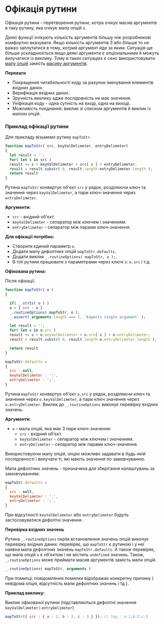 # Офікація рутини

Офікація рутини - перетворення рутини, котра очікує масив аргументів в таку рутину, яка очікує мапу опцій <code>о</code>.

<!-- qqq : визначення було неконетним. офікація це не процес! -->

Деякі функції очікують кількість аргументів більшу ніж розробникові комфортно вказувати. Якщо кількість аргументів 3 або більше то не важко заплутатися в тому, котрий аргумент йде за яким. Ситуація ще більше ускладнюється якщо деякі аргументи є опціональними й можуть вилучатися із виклику. Тому в таких ситуаціях є сенс використовувати [мапу опцій](../concept/RoutineInput.md#мапа-опцій) замість [масиву аргументів](../concept/RoutineInput.md#масив-аргументів).

**Переваги**

* Покращення читабельності коду за рахунок іменування елементів вхідних даних.
* Верифікація вхідних даних.
* Зручність виклику адже послідовність не має значення.
* Уніфікація коду - одна сутність на вході, одна на виході.
* Можливість поєднання: виклик зі списком аргументів й виклик із мапою опцій.

### Приклад офікації рутини

Для прикладу візьмемо рутину `mapToStr`.

```javascript
function mapToStr( src, keyValDelimeter, entryDelimeter)
{
  let result = '';
  for( let s in src )
  result += s + keyValDelimeter + src[ s ] + entryDelimeter;
  result = result.substr( 0, result.length-entryDelimeter.length );
  return result
}
```
Рутина `mapToStr` конвертує об'єкт `src` у рядок, розділяючи ключ та значення через `keyValDelimeter`, а пари ключ-значення через `entryDelimeter`.

**Аргументи:**

- `src` - вхідний об'єкт.
- `keyValDelimeter` - сепаратор між ключем і значенням.
- `entryDelimeter` - сепаратор між парами ключ-значення.

**Для офікації потрібно:**

- Створити єдиний параметр `o`.
- Додати мапу дефолтних опцій `mapToStr.defaults`.
- Додати виклик `_.routineOptions( mapToStr, o );`.
- В тілі рутини працювати з параметрами через ключі `o`: `o.src` і т.д.

**Офікована рутина:**

Після офікації.

```javascript
function mapToStr( o )
{

  if( _.strIs( o ) )
  o = { src : o }
  _.routineOptions( mapToStr, o );
  _.assert( arguments.length === 1, 'Expects single argument' );

  let result = '';
  for( let s in o.src )
  result += s + o.keyValDelimeter + o.src[ s ] + o.entryDelimeter;
  result = result.substr( 0, result.length-o.entryDelimeter.length );

  return result
}

mapToStr.defaults =
{
  src : null,
  keyValDelimeter : ':',
  entryDelimeter : ';',
}
```

Рутина `mapToStr` конвертує об'єкт `o.src` у рядок, розділяючи ключ та значення через `o.keyValDelimeter`, а пари ключ значення через `o.entryDelimeter`. Виклик до `_.routineOptions` виконує перевірку вхідних значень.

**Аргументи:**

- `o` - мапа опцій, яка має 3 пари ключ-значення:
  - `src` - вхідний об'єкт.
  - `keyValDelimeter` - сепаратор між ключем і значенням.
  - `entryDelimeter` - сепаратор між парами ключ-значення.

Використовуючи мапу опцій, опцію можливо задавати в будь-якій послідовності і вилучати ті, які мають значення по замовчуванню.

Мапа дефолтних значень -  призначена для зберігання налаштувань за замовчуванням:

```javascript
mapToStr.defaults =
{
  src : null,
  keyValDelimeter : ':',
  entryDelimeter : ';',
}
```

При відсутності `keyValDelimeter` або `entryDelimeter` будуть застосовуватися дефолтні значення.

**Перевірка вхідних значень**

Рутина `_.routineOptions` окрім встановлення значень опцій виконує перевірку вхідних даних: перевіряє, що `mapToStr` є рутиною і у неї наявна мапа дефолтних значень `mapToStr.defaults`. А також перевіряє, що мапа опцій `o` є об'єктом і не містить `undefined` значень. Також, `_.routineOptions` може приймати масив аргументів замість мапи опцій.

```javascript
_.routineOptions( mapToStr, arguments )
```

При помилці, повідомлення помилки відображає конкретну причину ( невідома опція, відсутність мапи дефолтних значень і тд ).

<!-- qqq : в кожній секції бракує прикладів викликів! -->
**Приклад виклику:**

Виклик офікованої рутини (підставляються дефолтні значення ```keyValDelimeter``` і ```entryDelimeter```)

```javascript
mapToStr({ src : { a : 1, b : 2, c : 3 } }); // log : a:1;b:2;c:3
```